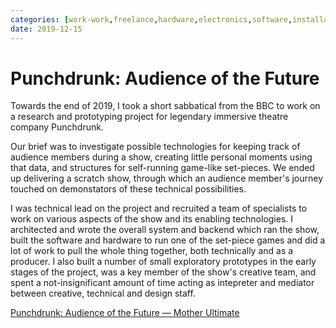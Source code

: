 ```yaml
---
categories: [work-work,freelance,hardware,electronics,software,installation,immersive-theatre,prototyping,research] 
date: 2019-12-15
---
```


# Punchdrunk: Audience of the Future

Towards the end of 2019, I took a short sabbatical from the BBC to work on a research and prototyping project for legendary immersive theatre company Punchdrunk.

Our brief was to investigate possible technologies for keeping track of audience members during a show, creating little personal moments using that data, and structures for self-running game-like set-pieces. We ended up delivering a scratch show, through which an audience member's journey touched on demonstators of these technical possibilities.

I was technical lead on the project and recruited a team of specialists to work on various aspects of the show and its enabling technologies. I architected and wrote the overall system and backend which ran the show, built the software and hardware to run one of the set-piece games and did a lot of work to pull the whole thing together, both technically and as a producer. I also built a number of small exploratory prototypes in the early stages of the project, was a key member of the show's creative team, and spent a not-insignificant amount of time acting as intepreter and mediator between creative, technical and design staff.

[Punchdrunk: Audience of the Future — Mother Ultimate](https://motherultimate.com/projects/punchdrunk)